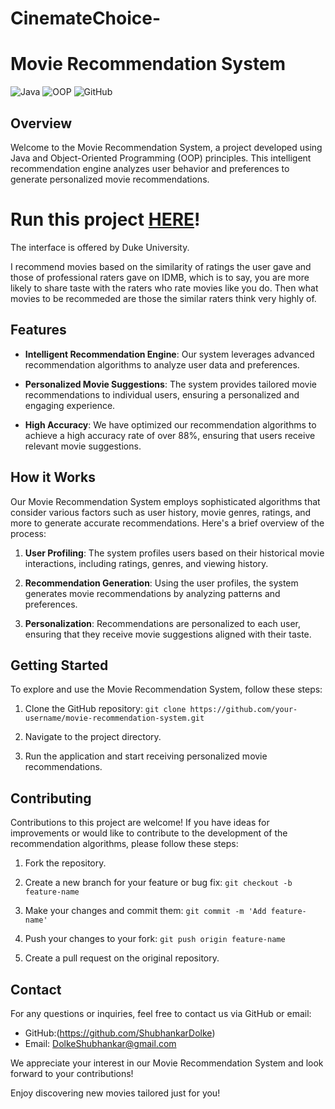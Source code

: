 # CinemateChoice-

# Movie Recommendation System

![Java](https://img.shields.io/badge/Java-Programming-orange)
![OOP](https://img.shields.io/badge/OOP-Principles-blue)
![GitHub](https://img.shields.io/badge/GitHub-Repository-green)

## Overview

Welcome to the Movie Recommendation System, a project developed using Java and Object-Oriented Programming (OOP) principles. This intelligent recommendation engine analyzes user behavior and preferences to generate personalized movie recommendations.

# Run this project [HERE](https://www.dukelearntoprogram.com//capstone/recommender.php?id=xqsLtSbzOkCgjA)!

The interface is offered by Duke University.

I recommend movies based on the similarity of ratings the user gave and those of professional raters gave on IDMB, which is to say, you are more likely to share taste with the raters who rate movies like you do. Then what movies to be recommeded are those the similar raters think very highly of.

## Features

- **Intelligent Recommendation Engine**: Our system leverages advanced recommendation algorithms to analyze user data and preferences.

- **Personalized Movie Suggestions**: The system provides tailored movie recommendations to individual users, ensuring a personalized and engaging experience.

- **High Accuracy**: We have optimized our recommendation algorithms to achieve a high accuracy rate of over 88%, ensuring that users receive relevant movie suggestions.

## How it Works

Our Movie Recommendation System employs sophisticated algorithms that consider various factors such as user history, movie genres, ratings, and more to generate accurate recommendations. Here's a brief overview of the process:

1. **User Profiling**: The system profiles users based on their historical movie interactions, including ratings, genres, and viewing history.

2. **Recommendation Generation**: Using the user profiles, the system generates movie recommendations by analyzing patterns and preferences.

3. **Personalization**: Recommendations are personalized to each user, ensuring that they receive movie suggestions aligned with their taste.

## Getting Started

To explore and use the Movie Recommendation System, follow these steps:

1. Clone the GitHub repository: `git clone https://github.com/your-username/movie-recommendation-system.git`

2. Navigate to the project directory.

3. Run the application and start receiving personalized movie recommendations.

## Contributing

Contributions to this project are welcome! If you have ideas for improvements or would like to contribute to the development of the recommendation algorithms, please follow these steps:

1. Fork the repository.

2. Create a new branch for your feature or bug fix: `git checkout -b feature-name`

3. Make your changes and commit them: `git commit -m 'Add feature-name'`

4. Push your changes to your fork: `git push origin feature-name`

5. Create a pull request on the original repository.


## Contact

For any questions or inquiries, feel free to contact us via GitHub or email:

- GitHub:(https://github.com/ShubhankarDolke)
- Email: DolkeShubhankar@gmail.com

We appreciate your interest in our Movie Recommendation System and look forward to your contributions!

Enjoy discovering new movies tailored just for you!
